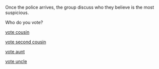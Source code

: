 Once the police arrives, the group discuss who they believe is the most suspicious.

Who do you vote?

[vote cousin](../uncledeath.md)

[vote second cousin](../endings/badend1.md)

[vote aunt](../endings/goodend.md)

[vote uncle](../cousin-death.md)